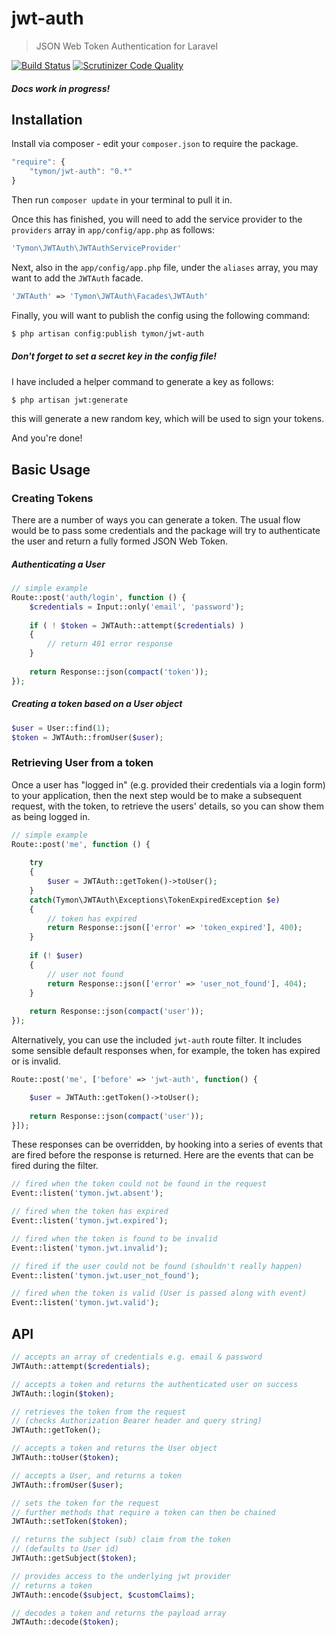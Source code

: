 # jwt-auth

> JSON Web Token Authentication for Laravel

[![Build Status](http://img.shields.io/travis/tymondesigns/jwt-auth.svg?style=flat-square)](https://travis-ci.org/tymondesigns/jwt-auth)
[![Scrutinizer Code Quality](http://img.shields.io/scrutinizer/g/tymondesigns/jwt-auth.svg?style=flat-square)](https://scrutinizer-ci.com/g/tymondesigns/jwt-auth/?branch=master)

#### *Docs work in progress!*

## Installation

Install via composer - edit your `composer.json` to require the package.

```js
"require": {
    "tymon/jwt-auth": "0.*"
}
```

Then run `composer update` in your terminal to pull it in.

Once this has finished, you will need to add the service provider to the `providers` array in `app/config/app.php` as follows:

```php
'Tymon\JWTAuth\JWTAuthServiceProvider'
```

Next, also in the `app/config/app.php` file, under the `aliases` array, you may want to add the `JWTAuth` facade.

```php
'JWTAuth' => 'Tymon\JWTAuth\Facades\JWTAuth'
```

Finally, you will want to publish the config using the following command:

```bash
$ php artisan config:publish tymon/jwt-auth
```

##### **Don't forget to set a secret key in the config file!**

I have included a helper command to generate a key as follows:

```bash
$ php artisan jwt:generate
```

this will generate a new random key, which will be used to sign your tokens.

And you're done!

## Basic Usage

### Creating Tokens

There are a number of ways you can generate a token. The usual flow would be to pass some credentials and the package will try to authenticate the user and return a fully formed JSON Web Token.

##### Authenticating a User

```php
// simple example
Route::post('auth/login', function () {
    $credentials = Input::only('email', 'password');
    
    if ( ! $token = JWTAuth::attempt($credentials) )
    {
        // return 401 error response
    }
    
    return Response::json(compact('token'));
});
```

##### Creating a token based on a User object

```php
$user = User::find(1);
$token = JWTAuth::fromUser($user);
```

### Retrieving User from a token

Once a user has "logged in" (e.g. provided their credentials via a login form) to your application, then the next step would be to make a subsequent request, with the token, to retrieve the users' details, so you can show them as being logged in.

```php
// simple example
Route::post('me', function () {
    
    try
    {
        $user = JWTAuth::getToken()->toUser();
    }
    catch(Tymon\JWTAuth\Exceptions\TokenExpiredException $e)
    {
        // token has expired
        return Response::json(['error' => 'token_expired'], 400);
    }
    
    if (! $user)
    {
        // user not found
        return Response::json(['error' => 'user_not_found'], 404);
    }
    
    return Response::json(compact('user'));
});

```

Alternatively, you can use the included `jwt-auth` route filter. It includes some sensible default responses when, for example, the token has expired or is invalid.

```php
Route::post('me', ['before' => 'jwt-auth', function() {

    $user = JWTAuth::getToken()->toUser();
    
    return Response::json(compact('user'));
}]);
```

These responses can be overridden, by hooking into a series of events that are fired before the response is returned. Here are the events that can be fired during the filter.

```php
// fired when the token could not be found in the request
Event::listen('tymon.jwt.absent');

// fired when the token has expired
Event::listen('tymon.jwt.expired');

// fired when the token is found to be invalid
Event::listen('tymon.jwt.invalid');

// fired if the user could not be found (shouldn't really happen)
Event::listen('tymon.jwt.user_not_found');

// fired when the token is valid (User is passed along with event)
Event::listen('tymon.jwt.valid');
```

## API

```php
// accepts an array of credentials e.g. email & password
JWTAuth::attempt($credentials);

// accepts a token and returns the authenticated user on success
JWTAuth::login($token);

// retrieves the token from the request
// (checks Authorization Bearer header and query string)
JWTAuth::getToken();

// accepts a token and returns the User object
JWTAuth::toUser($token);

// accepts a User, and returns a token
JWTAuth::fromUser($user);

// sets the token for the request 
// further methods that require a token can then be chained
JWTAuth::setToken($token);

// returns the subject (sub) claim from the token
// (defaults to User id)
JWTAuth::getSubject($token);

// provides access to the underlying jwt provider
// returns a token
JWTAuth::encode($subject, $customClaims);

// decodes a token and returns the payload array
JWTAuth::decode($token);
```
